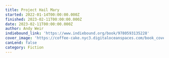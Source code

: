 ```yaml
---
title: Project Hail Mary
started: 2022-01-14T00:00:00.000Z
finished: 2023-02-11T00:00:00.000Z
date: 2023-02-11T00:00:00.000Z
author: Andy Weir
indiebound_link: 'https://www.indiebound.org/book/9780593135228'
cover_image: 'https://coffee-cake.nyc3.digitaloceanspaces.com/book_covers/2023/hail-mary.jpg'
canLend: false
category: Fiction
---
```


